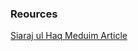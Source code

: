 ### Reources
[Siaraj ul Haq Meduim Article](https://medium.com/koderlabs/introduction-to-monolithic-architecture-and-microservices-architecture-b211a5955c63)
<br />
